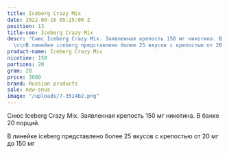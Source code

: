 ```yaml
---
title: Iceberg Crazy Mix
date: 2022-09-16 05:25:00 Z
position: 13
title-seo: Iceberg Crazy Mix
descr: "Снюс Iceberg Crazy Mix. Заявленная крепость 150 мг никотина. В банке 20 порций.
  \n\nВ линейке iceberg представлено более 25 вкусов с крепостью от 20 мг до 150 мг\n"
product-name: Iceberg Crazy Mix
nicotine: 150
portions: 20
gram: 20
price: 3000
brand: Russian products
sale: new-snus
image: "/uploads/7-3514b2.png"
---
```


Снюс Iceberg Crazy Mix. Заявленная крепость 150 мг никотина. В банке 20 порций. 

В линейке iceberg представлено более 25 вкусов с крепостью от 20 мг до 150 мг
